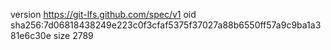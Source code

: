 version https://git-lfs.github.com/spec/v1
oid sha256:7d06818438249e223c0f3cfaf5375f37027a88b6550ff57a9c9ba1a381e6c30e
size 2789
